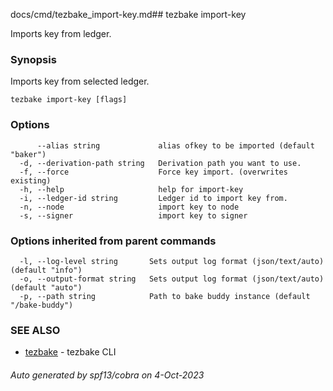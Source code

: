 docs/cmd/tezbake_import-key.md## tezbake import-key

Imports key from ledger.

### Synopsis

Imports key from selected ledger.

```
tezbake import-key [flags]
```

### Options

```
      --alias string             alias ofkey to be imported (default "baker")
  -d, --derivation-path string   Derivation path you want to use.
  -f, --force                    Force key import. (overwrites existing)
  -h, --help                     help for import-key
  -i, --ledger-id string         Ledger id to import key from.
  -n, --node                     import key to node
  -s, --signer                   import key to signer
```

### Options inherited from parent commands

```
  -l, --log-level string       Sets output log format (json/text/auto) (default "info")
  -o, --output-format string   Sets output log format (json/text/auto) (default "auto")
  -p, --path string            Path to bake buddy instance (default "/bake-buddy")
```

### SEE ALSO

* [tezbake](/tezbake/reference/cmd/tezbake)	 - tezbake CLI

###### Auto generated by spf13/cobra on 4-Oct-2023
